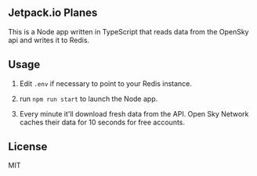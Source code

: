 Jetpack.io Planes
-----------------

This is a Node app written in TypeScript that reads data from the OpenSky api and writes it to Redis.


## Usage

1. Edit `.env` if necessary to point to your Redis instance.

2. run `npm run start` to launch the Node app.

3. Every minute it'll download fresh data from the API.  Open Sky Network caches their data for 10 seconds for free accounts.


## License

MIT
